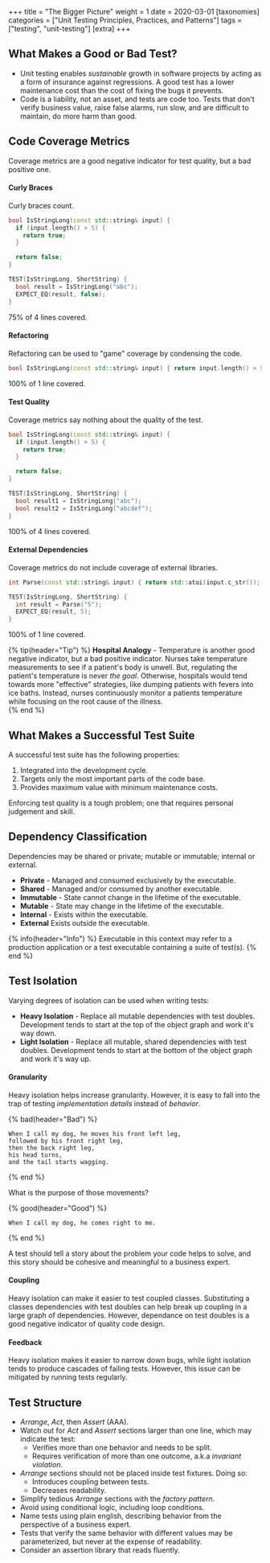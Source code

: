 +++
title = "The Bigger Picture"
weight = 1
date = 2020-03-01
[taxonomies]
categories = ["Unit Testing Principles, Practices, and Patterns"]
tags = ["testing", "unit-testing"]
[extra]
+++

## What Makes a Good or Bad Test?

- Unit testing enables *sustainable* growth in software projects by acting as a form of insurance 
  against regressions. A good test has a lower maintenance cost than the cost of fixing the bugs it 
  prevents.
- Code is a liability, not an asset, and tests are code too. Tests that don't verify business value, 
  raise false alarms, run slow, and are difficult to maintain, do more harm than good.

## Code Coverage Metrics

Coverage metrics are a good negative indicator for test quality, but a bad positive one.

#### Curly Braces

Curly braces count.

```cpp
bool IsStringLong(const std::string& input) {
  if (input.length() > 5) {
    return true;
  }

  return false;
}

TEST(IsStringLong, ShortString) {
  bool result = IsStringLong("abc");
  EXPECT_EQ(result, false);
}
```

75% of 4 lines covered.

#### Refactoring

Refactoring can be used to "game" coverage by condensing the code.

```cpp
bool IsStringLong(const std::string& input) { return input.length() > 5; }
```

100% of 1 line covered.

#### Test Quality

Coverage metrics say nothing about the quality of the test.

```cpp
bool IsStringLong(const std::string& input) {
  if (input.length() > 5) {
    return true;
  }

  return false;
}

TEST(IsStringLong, ShortString) {
  bool result1 = IsStringLong("abc");
  bool result2 = IsStringLong("abcdef");
}
```

100% of 4 lines covered.

#### External Dependencies

Coverage metrics do not include coverage of external libraries.

```cpp
int Parse(const std::string& input) { return std::atoi(input.c_str()); }

TEST(IsStringLong, ShortString) {
  int result = Parse("5");
  EXPECT_EQ(result, 5);
}
```

100% of 1 line covered.

{% tip(header="Tip") %}
**Hospital Analogy** - Temperature is another good negative indicator, but a bad positive indicator. 
Nurses take temperature measurements to see if a patient's body is unwell. But, regulating the 
patient's temperature is never *the goal*. Otherwise, hospitals would tend towards more "effective" 
strategies, like dumping patients with fevers into ice baths. Instead, nurses continuously monitor 
a patients temperature while focusing on the root cause of the illness.  
{% end %}

## What Makes a Successful Test Suite

A successful test suite has the following properties:

1. Integrated into the development cycle.
2. Targets only the most important parts of the code base.
3. Provides maximum value with minimum maintenance costs.

Enforcing test quality is a tough problem; one that requires personal judgement and skill.

## Dependency Classification

Dependencies may be shared or private; mutable or immutable; internal or external.

- **Private** - Managed and consumed exclusively by the executable.
- **Shared** -  Managed and/or consumed by another executable.
- **Immutable** - State cannot change in the lifetime of the executable.
- **Mutable** - State may change in the lifetime of the executable.
- **Internal** - Exists within the executable.
- **External** Exists outside the executable.

{% info(header="Info") %}
Executable in this context may refer to a production application or a test executable containing a
suite of test(s).
{% end %}

## Test Isolation

Varying degrees of isolation can be used when writing tests:

- **Heavy Isolation** - Replace all mutable dependencies with test doubles. Development tends to
  start at the top of the object graph and work it's way down.
- **Light Isolation** - Replace all mutable, shared dependencies with test doubles. Development 
  tends to start at the bottom of the object graph and work it's way up.

#### Granularity

Heavy isolation helps increase granularity. However, it is easy to fall into the trap of testing
*implementation details* instead of *behavior*. 

{% bad(header="Bad") %}
```
When I call my dog, he moves his front left leg, 
followed by his front right leg, 
then the back right leg, 
his head turns, 
and the tail starts wagging.
```
{% end %}

What is the purpose of those movements?

{% good(header="Good") %}
```
When I call my dog, he comes right to me.
```
{% end %}

A test should tell a story about the problem your code helps to solve, and this story should be 
cohesive and meaningful to a business expert.

#### Coupling

Heavy isolation can make it easier to test coupled classes. Substituting a classes dependencies with
test doubles can help break up coupling in a large graph of dependencies. However, dependance on 
test doubles is a good negative indicator of quality code design.

#### Feedback

Heavy isolation makes it easier to narrow down bugs, while light isolation tends to produce 
cascades of failing tests. However, this issue can be mitigated by running tests regularly.

## Test Structure

- *Arrange*, *Act*, then *Assert* (AAA).
- Watch out for *Act* and *Assert* sections larger than one line, which may indicate the test: 
  - Verifies more than one behavior and needs to be split.
  - Requires verification of more than one outcome, a.k.a *invariant violation*.
- *Arrange* sections should not be placed inside test fixtures. Doing so:
  - Introduces coupling between tests.
  - Decreases readability.
- Simplify tedious *Arrange* sections with the *factory pattern*.
- Avoid using conditional logic, including loop conditions.
- Name tests using plain english, describing behavior from the perspective of a business expert.
- Tests that verify the same behavior with different values may be parameterized, but never at the
  expense of readability.
- Consider an assertion library that reads fluently.
